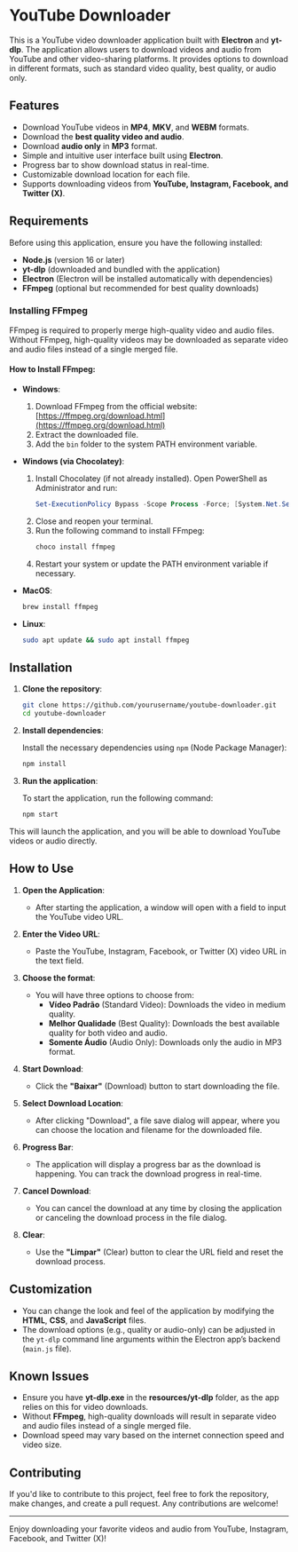 # YouTube Downloader

This is a YouTube video downloader application built with **Electron** and **yt-dlp**. The application allows users to download videos and audio from YouTube and other video-sharing platforms. It provides options to download in different formats, such as standard video quality, best quality, or audio only.

## Features

- Download YouTube videos in **MP4**, **MKV**, and **WEBM** formats.
- Download the **best quality video and audio**.
- Download **audio only** in **MP3** format.
- Simple and intuitive user interface built using **Electron**.
- Progress bar to show download status in real-time.
- Customizable download location for each file.
- Supports downloading videos from **YouTube, Instagram, Facebook, and Twitter (X)**.

## Requirements

Before using this application, ensure you have the following installed:

- **Node.js** (version 16 or later)
- **yt-dlp** (downloaded and bundled with the application)
- **Electron** (Electron will be installed automatically with dependencies)
- **FFmpeg** (optional but recommended for best quality downloads)

### Installing FFmpeg

FFmpeg is required to properly merge high-quality video and audio files. Without FFmpeg, high-quality videos may be downloaded as separate video and audio files instead of a single merged file.

#### How to Install FFmpeg:

- **Windows**:
  1. Download FFmpeg from the official website: [https://ffmpeg.org/download.html](https://ffmpeg.org/download.html)
  2. Extract the downloaded file.
  3. Add the `bin` folder to the system PATH environment variable.

- **Windows (via Chocolatey)**:
  1. Install Chocolatey (if not already installed). Open PowerShell as Administrator and run:
     ```powershell
     Set-ExecutionPolicy Bypass -Scope Process -Force; [System.Net.ServicePointManager]::SecurityProtocol = [System.Net.ServicePointManager]::SecurityProtocol -bor 3072; iex ((New-Object System.Net.WebClient).DownloadString('https://community.chocolatey.org/install.ps1'))
     ```
  2. Close and reopen your terminal.
  3. Run the following command to install FFmpeg:
     ```bash
     choco install ffmpeg
     ```
  4. Restart your system or update the PATH environment variable if necessary.

- **MacOS**:
  ```bash
  brew install ffmpeg
  ```

- **Linux**:
  ```bash
  sudo apt update && sudo apt install ffmpeg
  ```

## Installation

1. **Clone the repository**:

   ```bash
   git clone https://github.com/yourusername/youtube-downloader.git
   cd youtube-downloader
   ```

2. **Install dependencies**:

   Install the necessary dependencies using `npm` (Node Package Manager):

   ```bash
   npm install
   ```

3. **Run the application**:

   To start the application, run the following command:

   ```bash
   npm start
   ```

This will launch the application, and you will be able to download YouTube videos or audio directly.

## How to Use

1. **Open the Application**:
   - After starting the application, a window will open with a field to input the YouTube video URL.

2. **Enter the Video URL**:
   - Paste the YouTube, Instagram, Facebook, or Twitter (X) video URL in the text field.

3. **Choose the format**:
   - You will have three options to choose from:
     - **Vídeo Padrão** (Standard Video): Downloads the video in medium quality.
     - **Melhor Qualidade** (Best Quality): Downloads the best available quality for both video and audio.
     - **Somente Áudio** (Audio Only): Downloads only the audio in MP3 format.

4. **Start Download**:
   - Click the **"Baixar"** (Download) button to start downloading the file.

5. **Select Download Location**:
   - After clicking "Download", a file save dialog will appear, where you can choose the location and filename for the downloaded file.

6. **Progress Bar**:
   - The application will display a progress bar as the download is happening. You can track the download progress in real-time.

7. **Cancel Download**:
   - You can cancel the download at any time by closing the application or canceling the download process in the file dialog.

8. **Clear**:
   - Use the **"Limpar"** (Clear) button to clear the URL field and reset the download process.

## Customization

- You can change the look and feel of the application by modifying the **HTML**, **CSS**, and **JavaScript** files.
- The download options (e.g., quality or audio-only) can be adjusted in the `yt-dlp` command line arguments within the Electron app’s backend (`main.js` file).

## Known Issues

- Ensure you have **yt-dlp.exe** in the **resources/yt-dlp** folder, as the app relies on this for video downloads.
- Without **FFmpeg**, high-quality downloads will result in separate video and audio files instead of a single merged file.
- Download speed may vary based on the internet connection speed and video size.

## Contributing

If you'd like to contribute to this project, feel free to fork the repository, make changes, and create a pull request. Any contributions are welcome!

---

Enjoy downloading your favorite videos and audio from YouTube, Instagram, Facebook, and Twitter (X)!

